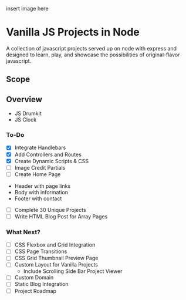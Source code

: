 insert image here

# Vanilla JS Projects in Node

A collection of javascript projects served up on node with express and designed to learn, play, and showcase the possibilities of original-flavor javascript.

## Scope

## Overview
* JS Drumkit
* JS Clock

### To-Do
- [x] Integrate Handlebars
- [x] Add Controllers and Routes
- [x] Create Dynamic Scripts & CSS
- [ ] Image Credit Partials
- [ ] Create Home Page
 - Header with page links
 - Body with information
 - Footer with contact
- [ ] Complete 30 Unique Projects
- [ ] Write HTML Blog Post for Array Pages

### What Next?
- [ ] CSS Flexbox and Grid Integration
- [ ] CSS Page Transitions
- [ ] CSS Grid Thumbnail Preview Page
- [ ] Custom Layout for Vanilla Projects
  - Include Scrolling Side Bar Project Viewer
- [ ] Custom Domain
- [ ] Static Blog Integration
- [ ] Project Roadmap
